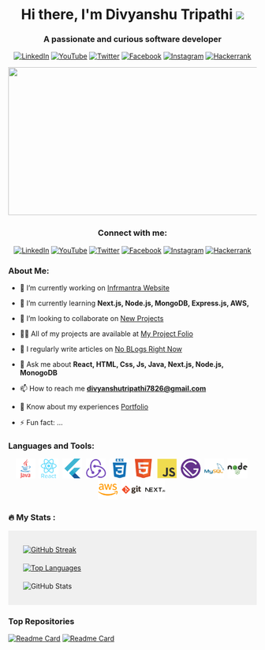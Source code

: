 <h1 align="center">Hi there, I'm Divyanshu Tripathi <img src="https://media.giphy.com/media/hvRJCLFzcasrR4ia7z/giphy.gif" width="30"></h1>

<h3 align="center">A passionate and curious software developer</h3>

<p align="center">
  <a href="https://www.linkedin.com/in/divyanshu-tripathi4/" target="_blank"><img src="https://img.shields.io/badge/LinkedIn-blue?style=for-the-badge&logo=linkedin&logoColor=white" alt="LinkedIn"></a>
  <a href="https://youtube.com/@Divyanshu7826?si=LhHimbjcGBQ_YTP_" target="_blank"><img src="https://img.shields.io/badge/YouTube-red?style=for-the-badge&logo=youtube&logoColor=white" alt="YouTube"></a>
  <a href="https://twitter.com/divyans88357769" target="_blank"><img src="https://img.shields.io/badge/Twitter-blue?style=for-the-badge&logo=twitter&logoColor=white" alt="Twitter"></a>
  <a href="https://www.facebook.com/divyanshu.tripathi.37625/" target="_blank"><img src="https://img.shields.io/badge/Facebook-blue?style=for-the-badge&logo=facebook&logoColor=white" alt="Facebook"></a>
  <a href="https://www.instagram.com/dev._divyanshu/" target="_blank"><img src="https://img.shields.io/badge/Instagram-red?style=for-the-badge&logo=instagram&logoColor=white" alt="Instagram"></a>
  <a href="https://www.hackerrank.com/divyanshutripat4" target="_blank"><img src="https://img.shields.io/badge/Hackerrank-green?style=for-the-badge&logo=hackerrank&logoColor=white" alt="Hackerrank"></a>
</p>

<div align="center">
  <img src="https://media.giphy.com/media/dWesBcTLavkZuG35MI/giphy.gif" width="600" height="300"/>
</div>

<h3 align="center">Connect with me:</h3>

<div align="center">
  <a href="https://www.linkedin.com/in/divyanshu-tripathi4/" target="_blank"><img src="https://img.shields.io/badge/LinkedIn-blue?style=for-the-badge&logo=linkedin&logoColor=white" alt="LinkedIn"></a>
  <a href="https://youtube.com/@Divyanshu7826?si=LhHimbjcGBQ_YTP_" target="_blank"><img src="https://img.shields.io/badge/YouTube-red?style=for-the-badge&logo=youtube&logoColor=white" alt="YouTube"></a>
  <a href="https://twitter.com/divyans88357769" target="_blank"><img src="https://img.shields.io/badge/Twitter-blue?style=for-the-badge&logo=twitter&logoColor=white" alt="Twitter"></a>
  <a href="https://www.facebook.com/divyanshu.tripathi.37625/" target="_blank"><img src="https://img.shields.io/badge/Facebook-blue?style=for-the-badge&logo=facebook&logoColor=white" alt="Facebook"></a>
  <a href="https://www.instagram.com/dev._divyanshu/" target="_blank"><img src="https://img.shields.io/badge/Instagram-red?style=for-the-badge&logo=instagram&logoColor=white" alt="Instagram"></a>
  <a href="https://www.hackerrank.com/divyanshutripat4" target="_blank"><img src="https://img.shields.io/badge/Hackerrank-green?style=for-the-badge&logo=hackerrank&logoColor=white" alt="Hackerrank"></a>
</div>

### About Me:

- 🔭 I’m currently working on  [Infrmantra Website](https://inframantra-website.vercel.app) 

- 🌱 I’m currently learning **Next.js, Node.js, MongoDB, Express.js, AWS,**

- 👯 I’m looking to collaborate on [New Projects](https://github.com/Divyanshu-2022)

- 👨‍💻 All of my projects are available at [My Project Folio](https://divyanshu-nine.vercel.app/)

- 📝 I regularly write articles on [No BLogs Right Now](https://divyanshu-nine.vercel.app/)

- 💬 Ask me about **React, HTML, Css, Js, Java, Next.js, Node.js, MonogoDB**

- 📫 How to reach me **divyanshutripathi7826@gmail.com**

- 📄 Know about my experiences [Portfolio](https://divyanshu-nine.vercel.app)
- ⚡ Fun fact: ...


### Languages and Tools:

<div align="center">
  <img src="https://github.com/devicons/devicon/blob/master/icons/java/java-original-wordmark.svg" title="Java" alt="Java" width="40" height="40"/>&nbsp;
  <img src="https://github.com/devicons/devicon/blob/master/icons/react/react-original-wordmark.svg" title="React" alt="React" width="40" height="40"/>&nbsp;
  <img src="https://github.com/devicons/devicon/blob/master/icons/flutter/flutter-original.svg" title="Flutter" alt="Flutter" width="40" height="40"/>&nbsp;
  <img src="https://github.com/devicons/devicon/blob/master/icons/redux/redux-original.svg" title="Redux" alt="Redux " width="40" height="40"/>&nbsp;
  <img src="https://github.com/devicons/devicon/blob/master/icons/css3/css3-plain-wordmark.svg"  title="CSS3" alt="CSS" width="40" height="40"/>&nbsp;
  <img src="https://github.com/devicons/devicon/blob/master/icons/html5/html5-original.svg" title="HTML5" alt="HTML" width="40" height="40"/>&nbsp;
  <img src="https://github.com/devicons/devicon/blob/master/icons/javascript/javascript-original.svg" title="JavaScript" alt="JavaScript" width="40" height="40"/>&nbsp;
  <img src="https://github.com/devicons/devicon/blob/master/icons/gatsby/gatsby-original.svg" title="Gatsby"  alt="Gatsby" width="40" height="40"/>&nbsp;
  <img src="https://github.com/devicons/devicon/blob/master/icons/mysql/mysql-original-wordmark.svg" title="MySQL"  alt="MySQL" width="40" height="40"/>&nbsp;
  <img src="https://github.com/devicons/devicon/blob/master/icons/nodejs/nodejs-original-wordmark.svg" title="NodeJS" alt="NodeJS" width="40" height="40"/>&nbsp;
  <img src="https://github.com/devicons/devicon/blob/master/icons/amazonwebservices/amazonwebservices-plain-wordmark.svg" title="AWS" alt="AWS" width="40" height="40"/>&nbsp;
  <img src="https://github.com/devicons/devicon/blob/master/icons/git/git-original-wordmark.svg" title="Git" alt="Git" width="40" height="40"/>&nbsp;
  <img src="https://github.com/devicons/devicon/blob/master/icons/nextjs/nextjs-original-wordmark.svg" title="Next.js" alt="Next.js" width="40" height="40"/>&nbsp;
</div>


### :fire: My Stats :
<div style="display: flex; flex-wrap: wrap; justify-content: center; background-color: #f0f0f0; padding: 20px">
    <div style="flex: 1 1 300px; margin: 10px;">
        <a href="https://git.io/streak-stats" target="_blank">
            <img src="http://github-readme-streak-stats.herokuapp.com?user=Divyanshu-2022&theme=dark&background=000000" alt="GitHub Streak" style="max-width: 100%;" />
        </a>
    </div>
    <div style="flex: 1 1 300px; margin: 10px;">
        <a href="https://github.com/anuraghazra/github-readme-stats" target="_blank">
            <img src="https://github-readme-stats.vercel.app/api/top-langs/?username=Divyanshu-2022&layout=compact&theme=vision-friendly-dark" alt="Top Languages" style="max-width: 100%;" />
        </a>
    </div>
    <div style="flex: 1 1 300px; margin: 10px;">
        <img src="https://github-readme-stats.vercel.app/api?username=divyanshu-2022&show_icons=true&theme=merko" alt="GitHub Stats" style="max-width: 100%;" />
    </div>
</div>


### Top Repositories

[![Readme Card](https://github-readme-stats.vercel.app/api/pin/?username=Divyanshu-2022&repo=Divyanshu-2022&theme=synthwave)](https://github.com/Divyanshu-2022/Divyanshu-2022)
[![Readme Card](https://github-readme-stats.vercel.app/api/pin/?username=Divyanshu-2022&repo=AWS-Practices&theme=dracula)](https://github.com/Divyanshu-2022/AWS-Practices)




